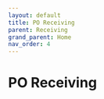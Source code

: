 ```yaml
---
layout: default
title: PO Receiving
parent: Receiving
grand_parent: Home
nav_order: 4
---
```


# PO Receiving